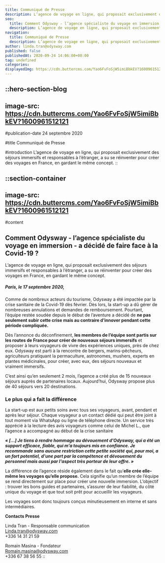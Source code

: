 ```yaml
---
title: Communiqué de Presse
description: L’agence de voyage en ligne, qui proposait exclusivement des séjours immersifs et responsables à l’étranger, a su se réinventer pour créer des voyages en France, en gardant le même concept. Comme de nombreux acteurs du tourisme, Odysway a été impactée par la crise sanitaire de la Covid-19 dès février. Dès ...
seo:
  title: Comment Odysway - l’agence spécialiste du voyage en immersion - a décidé de faire face à la Covid-1
  description: L’agence de voyage en ligne, qui proposait exclusivement des séjours immersifs et responsables à l’étranger, a su se réinventer pour créer d
navigation:
  title: Communiqué de Presse
  description: L’agence de voyage en ligne, qui proposait exclusivement des séjours immersifs et responsables à l’étranger, a su se réinventer pour créer des voyages en France, en gardant le même concept. Comme de nombreux acteurs du tourisme, Odysway a été impactée par la crise sanitaire de la Covid-19 dès février. Dès ...
author: linda.tran@odysway.com
published: false
publishedAt: 2020-09-24 14:06:00+00:00
tag: undefined
categories: 
displayedImg: https://cdn.buttercms.com/Yao6FvFoSjW5imiBbkEV?1600961512121
---
```


::hero-section-blog
---
image-src: https://cdn.buttercms.com/Yao6FvFoSjW5imiBbkEV?1600961512121
---
#publication-date
24 septembre 2020

#title
Communiqué de Presse

#introduction
L’agence de voyage en ligne, qui proposait exclusivement des séjours immersifs et responsables à l’étranger, a su se réinventer pour créer des voyages en France, en gardant le même concept.
::

::section-container
---
image-src: https://cdn.buttercms.com/Yao6FvFoSjW5imiBbkEV?1600961512121
---
#content
## Comment Odysway - l’agence spécialiste du voyage en immersion - a décidé de faire face à la Covid-19 ?

L’agence de voyage en ligne, qui proposait exclusivement des séjours immersifs et responsables à l’étranger, a su se réinventer pour créer des voyages en France, en gardant le même concept.

##### **Paris, le 17 septembre** 2020,

Comme de nombreux acteurs du tourisme, Odysway a été impactée par la crise sanitaire de la Covid-19 dès février. Dès lors, la start-up a dû gérer de nombreuses annulations et demandes de remboursement. Pourtant, l’équipe restée soudée depuis le début de l’aventure a décidé de **ne pas seulement subir cette crise mais au contraire d’innover pendant cette période compliquée.**

Dès l’annonce du déconfinement, **les membres de l’équipe sont partis sur les routes de France pour créer de nouveaux séjours immersifs** et proposer à leurs voyageurs de vivre des expériences uniques, près de chez eux. Odysway est parti à la rencontre de bergers, marins-pêcheurs, agriculteurs pratiquant la permaculture, astronomes, mushers, experts en plantes médicinales, pour créer, avec eux, des séjours nouveaux et vraiment immersifs.

C’est ainsi qu’en seulement 2 mois, l’agence a créé plus de 15 nouveaux séjours auprès de partenaires locaux. Aujourd’hui, Odysway propose plus de 40 séjours vers 20 destinations.

### Le plus qui a fait la différence

La start-up est aux petits soins avec tous ses voyageurs, avant, pendant et après leur séjour. Chaque voyageur a un contact dédié qui peut être joint à tout moment via WhatsApp ou ligne de téléphone directe. Un service très apprécié à la lecture des avis voyageurs comme celui de Michel L., que l’agence a accompagné au début de la crise sanitaire

_**« \[...\] Je tiens à rendre hommage au dévouement d'Odysway, qui a été un support efficace, fiable, qui m'a toujours mis en confiance. Je recommande sans aucune restriction cette petite société qui, pour moi, a un fort potentiel, d'une part par la compétence et dévouement du personnel mais aussi par l'aspect très porteur de leur offre. »**_

La différence de l’agence réside également dans le fait qu’**elle crée elle-même les voyages qu’elle propose.** Cela signifie qu’un membre de l’équipe se rend directement sur place pour créer une nouvelle immersion. L’objectif : trouver les bons guides et partenaires, s’assurer de leur fiabilité, du côté unique du voyage et que tout soit prêt pour accueillir les voyageurs.

Les voyages sont donc toujours conçus minutieusement en interne et sans intermédiaires.

**Contacts Presse**

Linda Tran - Responsable communication  
Linda.tran@odysway.com  
+336 14 31 21 59

Romain Masina - Fondateur  
Romain.masina@odysway.com  
+336 67 38 56 55
::
